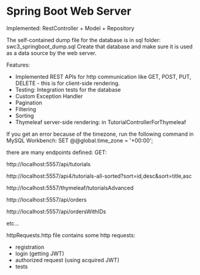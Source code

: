 # Spring Boot Web Server

Implemented: RestController + Model + Repository

The self-contained dump file for the database is in sql folder:
swc3_springboot_dump.sql
Create that database and make sure it is used as a data source by the web server.

Features:
- Implemented REST APIs for http communication like GET, POST, PUT, DELETE - this is for client-side rendering.
- Testing: Integration tests for the database
- Custom Exception Handler
- Pagination
- Filtering
- Sorting
- Thymeleaf server-side rendering: in TutorialControllerForThymeleaf

If you get an error because of the timezone, run the following command in MySQL Workbench:
SET @@global.time_zone = '+00:00';

there are many endpoints defined:
GET:

http://localhost:5557/api/tutorials

http://localhost:5557/api4/tutorials-all-sorted?sort=id,desc&sort=title,asc

http://localhost:5557/thymeleaf/tutorialsAdvanced

http://localhost:5557/api/orders

http://localhost:5557/api/ordersWithIDs


etc...

httpRequests.http file contains some http requests:
- registration
- login (getting JWT)
- authorized request (using acquired JWT)
- tests